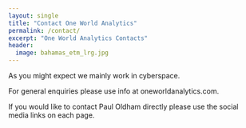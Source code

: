 ```yaml
---
layout: single
title: "Contact One World Analytics"
permalink: /contact/
excerpt: "One World Analytics Contacts"
header:
  image: bahamas_etm_lrg.jpg
---
```


As you might expect we mainly work in cyberspace.

For general enquiries please use info at oneworldanalytics.com.

If you would like to contact Paul Oldham directly please use the social media
links on each page.